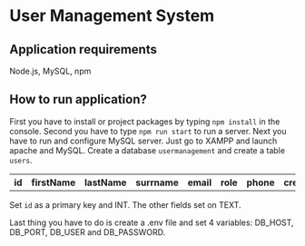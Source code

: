 # User Management System

## Application requirements
Node.js, MySQL, npm

## How to run application?
First you have to install or project packages by typing ```npm install``` in the console. Second you have to type ```npm run start``` to run a server. Next you have to run and configure MySQL server. Just go to XAMPP and launch apache and MySQL. Create a database ```usermanagement``` and create a table ```users```.

<table>
  <th>id</th>
  <th>firstName</th>
  <th>lastName</th>
  <th>surrname</th>
  <th>email</th>
  <th>role</th>
  <th>phone</th>
  <th>createdAt</th>
</table>

Set ```id``` as a primary key and INT. The other fields set on TEXT.

Last thing you have to do is create a .env file and set 4 variables: DB_HOST, DB_PORT, DB_USER and DB_PASSWORD. 
